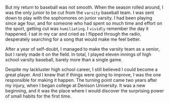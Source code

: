 But my return to baseball was not smooth. When the season rolled
around, I was the only junior to be cut from the `varsity` baseball team.
I was sent down to play with the sophomores on junior varsity. I had
been playing since age four, and for someone who had spent so much
time and effort on the sport, getting cut was `humiliating`. I `vividly`
remember the day it happened. I sat in my car and cried as I flipped
through the radio, desperately searching for a song that would make
me feel better.

After a year of self-doubt, I managed to make the varsity team as a
senior, but I rarely made it on the field. In total, I played eleven
innings of high school varsity baseball, barely more than a single
game.

Despite my lackluster high school career, I still believed I could
become a great player. And I knew that if things were going to
improve, I was the one responsible for making it happen. The turning
point came two years after my injury, when I began college at Denison
University. It was a new beginning, and it was the place where I would
discover the surprising power of small habits for the first time.